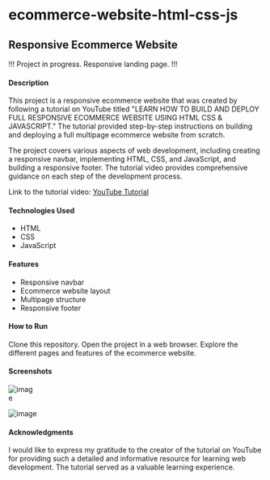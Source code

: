 # ecommerce-website-html-css-js
## Responsive Ecommerce Website

!!! Project in progress. Responsive landing page. !!!

#### Description
This project is a responsive ecommerce website that was created by following a tutorial on YouTube titled "LEARN HOW TO BUILD AND DEPLOY FULL RESPONSIVE ECOMMERCE WEBSITE USING HTML CSS & JAVASCRIPT." The tutorial provided step-by-step instructions on building and deploying a full multipage ecommerce website from scratch.

The project covers various aspects of web development, including creating a responsive navbar, implementing HTML, CSS, and JavaScript, and building a responsive footer. The tutorial video provides comprehensive guidance on each step of the development process.

Link to the tutorial video: [YouTube Tutorial](https://www.youtube.com/watch?v=P8YuWEkTeuE&list=PL9bD98LkBR7P8MYh0RzNSHgeVNTA8g0nB)

####  Technologies Used
* HTML
* CSS
* JavaScript
#### Features
- Responsive navbar
- Ecommerce website layout
- Multipage structure
- Responsive footer
#### How to Run
Clone this repository.
Open the project in a web browser.
Explore the different pages and features of the ecommerce website.
#### Screenshots
<img src="https://github.com/JuliaKanik/ecommerce-website-html-css-js/assets/124036482/14f41009-361c-4a73-8cf3-cacc382a3d6d" alt="image" style="max-width: 50px;">

![image](https://github.com/JuliaKanik/ecommerce-website-html-css-js/assets/124036482/001bd727-bd70-4bcd-b148-fde43fcb093d)
#### Acknowledgments
I would like to express my gratitude to the creator of the tutorial on YouTube for providing such a detailed and informative resource for learning web development. The tutorial served as a valuable learning experience.
